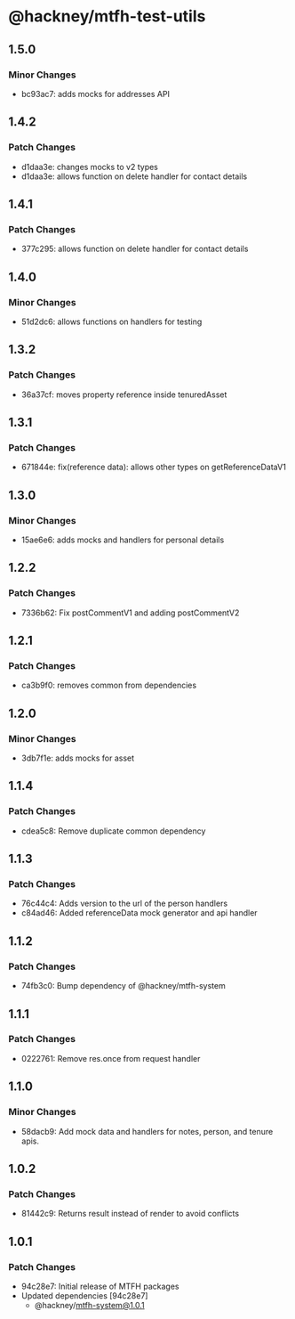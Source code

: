 # @hackney/mtfh-test-utils

## 1.5.0

### Minor Changes

- bc93ac7: adds mocks for addresses API

## 1.4.2

### Patch Changes

- d1daa3e: changes mocks to v2 types
- d1daa3e: allows function on delete handler for contact details

## 1.4.1

### Patch Changes

- 377c295: allows function on delete handler for contact details

## 1.4.0

### Minor Changes

- 51d2dc6: allows functions on handlers for testing

## 1.3.2

### Patch Changes

- 36a37cf: moves property reference inside tenuredAsset

## 1.3.1

### Patch Changes

- 671844e: fix(reference data): allows other types on getReferenceDataV1

## 1.3.0

### Minor Changes

- 15ae6e6: adds mocks and handlers for personal details

## 1.2.2

### Patch Changes

- 7336b62: Fix postCommentV1 and adding postCommentV2

## 1.2.1

### Patch Changes

- ca3b9f0: removes common from dependencies

## 1.2.0

### Minor Changes

- 3db7f1e: adds mocks for asset

## 1.1.4

### Patch Changes

- cdea5c8: Remove duplicate common dependency

## 1.1.3

### Patch Changes

- 76c44c4: Adds version to the url of the person handlers
- c84ad46: Added referenceData mock generator and api handler

## 1.1.2

### Patch Changes

- 74fb3c0: Bump dependency of @hackney/mtfh-system

## 1.1.1

### Patch Changes

- 0222761: Remove res.once from request handler

## 1.1.0

### Minor Changes

- 58dacb9: Add mock data and handlers for notes, person, and tenure apis.

## 1.0.2

### Patch Changes

- 81442c9: Returns result instead of render to avoid conflicts

## 1.0.1

### Patch Changes

- 94c28e7: Initial release of MTFH packages
- Updated dependencies [94c28e7]
  - @hackney/mtfh-system@1.0.1
